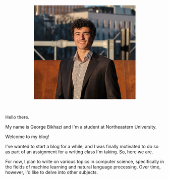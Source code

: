 <br/>

<p align="center">
<img src="https://raw.githubusercontent.com/gbikhazi20/gbikhazi20.github.io/main/_assets/george.jpg" width="322" height="298">
</p>

<br/>

Hello there.

My name is George Bikhazi and I'm a student at Northeastern University.

Welcome to my blog!

I've wanted to start a blog for a while, and I was finally motivated to do so as part of an assignment for a writing class I'm taking. So, here we are.

For now, I plan to write on various topics in computer science, specifically in the fields of machine learning and natural language processing. Over time, however, I'd like to delve into other subjects.




